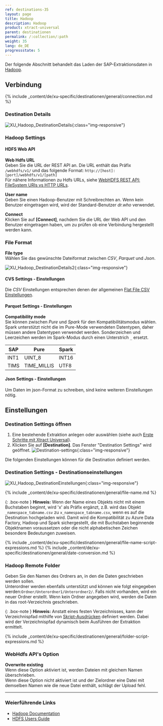```yaml
---
ref: destinations-35
layout: page
title: Hadoop
description: Hadoop
product: xtract-universal
parent: destinationen
permalink: /:collection/:path
weight: 35
lang: de_DE
progressstate: 5
---
```


Der folgende Abschnitt behandelt das Laden der SAP-Extraktionsdaten in [Hadoop](https://hadoop.apache.org/).

## Verbindung

{% include _content/de/xu-specific/destinationen/general/connection.md %}	 

### Destination Details

![XU_Hadoop_DestinationDetails](/img/content/xu/hadoop/hadoop-destination-details.png){:class="img-responsive"}

### Hadoop Settings

#### HDFS Web API

**Web Hdfs URL**<br>
Geben Sie die URL der REST API an. Die URL enthält das Präfix `/webhdfs/v1/` und das folgende Format:
`http://[host]:[port]/webhdfs/v1/[path]` <br>
Für nähere Informationen zu Hdfs URLs, siehe [WebHDFS REST API: FileSystem URIs vs HTTP URLs](http://hadoop.apache.org/docs/r3.3.1/hadoop-project-dist/hadoop-hdfs/WebHDFS.html#FileSystem_URIs_vs_HTTP_URLs).

**User name**<br>
Geben Sie einen Hadoop-Benutzer mit Schreibrechten an. 
Wenn kein Benutzer eingetragen wird, wird der Standard-Benutzer *dr.who* verwendet.

**Connect**<br>
Klicken Sie auf **[Connect]**, nachdem Sie die URL der Web API und den Benutzer eingetragen haben, um zu prüfen ob eine Verbindung hergestellt werden kann.


### File Format

**File type**<br>
Wählen Sie das gewünschte Dateiformat zwischen *CSV*, *Parquet* und *Json*.

![XU_Hadoop_DestinationDetails2](/img/content/xu/hadoop/hadoop-destination-details2.png){:class="img-responsive"}

#### CVS Settings - Einstellungen
Die *CSV* Einstellungen entsprechen denen der allgemeinen [Flat File CSV Einstellungen](./csv-flat-file).

#### Parquet Settings - Einstellungen

**Compatibility mode**<br>
Sie können zwischen *Pure* und *Spark* für den Kompatibilitätsmodus wählen.
Spark unterstützt nicht die im Pure-Mode verwendeten Datentypen, daher müssen andere Datentypen verwendet werden. Sonderzeichen und Leerzeichen werden im Spark-Modus durch einen Unterstrich `_` ersetzt. 

| SAP | Pure | Spark |
|------|-------------|-------|
| INT1 | UINT_8 | INT16 |
| TIMS | TIME_MILLIS | UTF8 |

#### Json Settings - Einstellungen

Um Daten im json-Format zu schreiben, sind keine weiteren Einstellungen nötig.


## Einstellungen

### Destination Settings öffnen

1. Eine bestehende Extraktion anlegen oder auswählen (siehe auch [Erste Schritte mit Xtract Universal](../erste-schritte/eine-neue-extraktion-anlegen)).
2. Klicken Sie auf **[Destination]**. Das Fenster "Destination Settings" wird geöffnet.
![Destination-settings](/img/content/xu/xu_designer_destination.png){:class="img-responsive"}

Die folgenden Einstellungen können für die Destination definiert werden. 
  
### Destination Settings - Destinationseinstellungen

![XU_Hadoop_DestinationEinstellungen](/img/content/xu/hadoop/hadoop-destination-settings.png){:class="img-responsive"}

{% include _content/de/xu-specific/destinationen/general/file-name.md %}

{: .box-note }
**Hinweis:** Wenn der Name eines Objekts nicht mit einem Buchstaben beginnt, wird 'x' als Präfix ergänzt, z.B. wird das Objekt `_namespace_tabname.csv` zu `x_namespace_tabname.csv`, wenn es auf die Destination hochgeladen wird.
Damit wird die Kompatibilität zu Azure Data Factory, Hadoop und Spark sichergestellt, die mit Buchstaben beginnende Objektnamen voraussetzen oder die nicht alphabetischen Zeichen besondere Bedeutungen zuweisen.

{% include _content/de/xu-specific/destinationen/general/file-name-script-expressions.md %}
{% include _content/de/xu-specific/destinationen/general/date-conversion.md %}

### Hadoop Remote Folder

Geben Sie den Namen des Ordners an, in den die Daten geschrieben werden sollen.<br>
Unterordner werden ebenfalls unterstützt und können wie folgt eingegeben werden:`Ordner/Unterordner1/Unterordner2/`.
Falls nicht vorhanden, wird ein neuer Ordner erstellt.
Wenn kein Ordner angegeben wird, werden die Daten in das root-Verzeichnis geschrieben.

{: .box-note }
**Hinweis:** Anstatt eines festen Verzeichnisses, kann der Verzeichnispfad mithilfe von [Skript-Ausdrücken](../fortgeschrittene-techniken/script-ausdruecke) definiert werden. 
Dabei wird der Verzeichnispfad dynamisch beim Ausführen der Extraktion ermittelt.

{% include _content/de/xu-specific/destinationen/general/folder-script-expressions.md %}


### WebHdfs API's Option

**Overwrite existing**<br>
Wenn diese Option aktiviert ist, werden Dateien mit gleichem Namen überschrieben.<br>
Wenn diese Option nicht aktiviert ist und der Zielordner eine Datei mit demselben Namen wie die neue Datei enthält, schlägt der Upload fehl.

*****
### Weierführende Links
- [Hadoop Documentation](http://hadoop.apache.org/docs/r3.3.1/index.html)
- [HDFS Users Guide](http://hadoop.apache.org/docs/r3.3.1/hadoop-project-dist/hadoop-hdfs/HdfsUserGuide.html)

